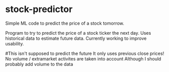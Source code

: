 # stock-predictor
Simple ML code to predict the price of a stock tomorrow. 

Program to try to predict the price of a stock ticker the next day. Uses historical data to estimate future data. 
Currently working to improve usability.

#This isn't supposed to predict the future 
It only uses previous close prices! No volume / extramarket activites are taken into account 
Although I should probably add volume to the data 
